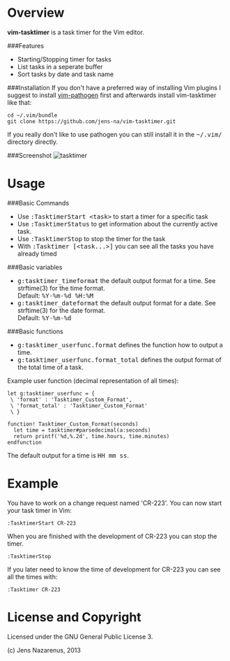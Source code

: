 Overview
=============
**vim-tasktimer** is a task timer for the Vim editor.

###Features
 - Starting/Stopping timer for tasks
 - List tasks in a seperate buffer
 - Sort tasks by date and task name

###Installation
If you don't have a preferred way of installing Vim plugins I suggest to install 
[vim-pathogen](https://github.com/tpope/vim-pathogen) first and afterwards install 
vim-tasktimer like that:

    cd ~/.vim/bundle
    git clone https://github.com/jens-na/vim-tasktimer.git
    
If you really don't like to use pathogen you can still install it in the <tt>~/.vim/</tt>
directory directly.

###Screenshot
![tasktimer][1]
    
Usage
=====

###Basic Commands

- Use <tt>:TasktimerStart &lt;task&gt;</tt> to start a timer for a specific task
- Use <tt>:TasktimerStatus</tt> to get information about the currently active task.
- Use <tt>:TasktimerStop</tt> to stop the timer for the task
- With <tt>:Tasktimer [&lt;task...&gt;]</tt> you can see all the tasks you have already timed

###Basic variables

- <tt>g:tasktimer_timeformat</tt> the default output format for a time. See strftime(3) for the time format.
  <br/>Default: <tt>%Y-%m-%d %H:%M</tt>
- <tt>g:tasktimer_dateformat</tt> the default output format for a date. See strftime(3) for the date format.
  <br/>Default: <tt>%Y-%m-%d</tt>

###Basic functions

- <tt>g:tasktimer_userfunc.format</tt> defines the function how to output a time.
- <tt>g:tasktimer_userfunc.format_total</tt> defines the output format of the total time of a task.

Example user function (decimal representation of all times):
```vim
let g:tasktimer_userfunc = {
 \ 'format' : 'Tasktimer_Custom_Format',
 \ 'format_total' : 'Tasktimer_Custom_Format'
 \ }

function! Tasktimer_Custom_Format(seconds)
  let time = tasktimer#parsedecimal(a:seconds)
  return printf('%d,%.2d', time.hours, time.minutes)
endfunction
```

The default output for a time is <tt>HH mm ss</tt>.

Example
=======
You have to work on a change request named 'CR-223'. You can now start your task timer in Vim:

    :TasktimerStart CR-223


When you are finished with the development of CR-223 you can stop the timer.

    :TasktimerStop


If you later need to know the time of development for CR-223 you can see all the times with:

    :Tasktimer CR-223


License and Copyright
=====================
Licensed under the GNU General Public License 3.

(c) Jens Nazarenus, 2013

[1]: http://i.imgur.com/HxiTeBz.png
